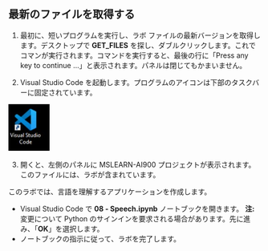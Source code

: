 ﻿---
lab:
    title: '音声'
---

## 最新のファイルを取得する 

1. 最初に、短いプログラムを実行し、ラボ ファイルの最新バージョンを取得します。デスクトップで **GET_FILES** を探し、ダブルクリックします。これでコマンが実行されます。コマンドを実行すると、最後の行に「Press any key to continue ...」と表示されます。パネルは閉じてもかまいません。

2.  Visual Studio Code を起動します。プログラムのアイコンは下部のタスクバーに固定されています。 

![Visual Studio Code のアイコン](./images/vscode.jpg)

3. 開くと、左側のパネルに MSLEARN-AI900 プロジェクトが表示されます。このファイルには、ラボが含まれています。 

このラボでは、言語を理解するアプリケーションを作成します。 

-  Visual Studio Code で **08 - Speech.ipynb** ノートブックを開きます。 
   **注:** 変更について Python のサインインを要求される場合があります。先に進み、「**OK**」を選択します。
-  ノートブックの指示に従って、ラボを完了します。